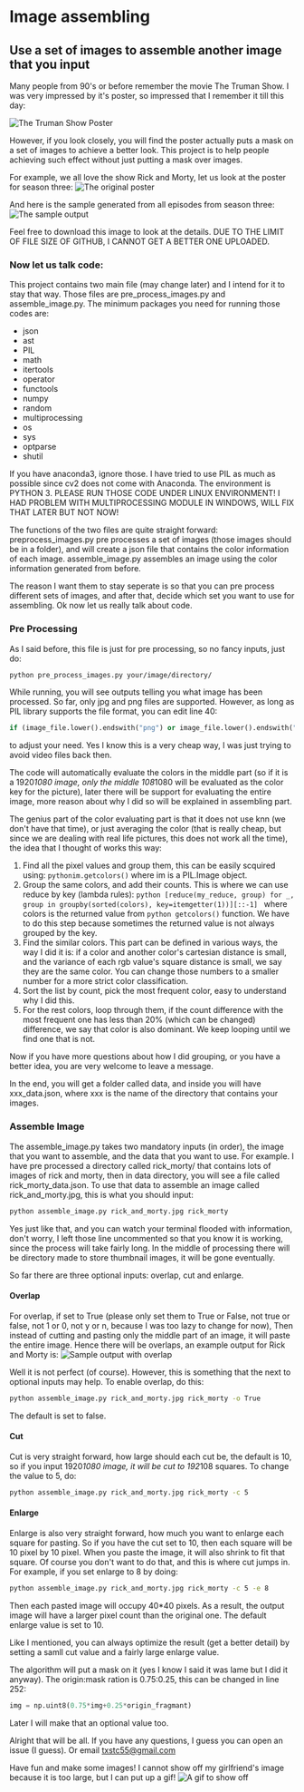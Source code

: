 # Image assembling
## Use a set of images to assemble another image that you input

Many people from 90's or before remember the movie The Truman Show. I was very impressed by it's poster, so impressed that I remember it till this day:

![The Truman Show Poster](https://thesmithresponse.files.wordpress.com/2014/09/5030336_f520.jpg)

However, if you look closely, you will find the poster actually puts a mask on a set of images to achieve a better look. This project is to help people achieving such effect without just putting a mask over images.

For example, we all love the show Rick and Morty, let us look at the poster for season three:
![The original poster](https://github.com/txstc55/image_assembling/blob/master/rick_morty_pos.jpg)

And here is the sample generated from all episodes from season three:
![The sample output](https://github.com/txstc55/image_assembling/blob/master/rick_morty_pos_out.jpg)

Feel free to download this image to look at the details. DUE TO THE LIMIT OF FILE SIZE OF GITHUB, I CANNOT GET A BETTER ONE UPLOADED.

### Now let us talk code:
This project contains two main file (may change later) and I intend for it to stay that way. Those files are pre_process_images.py and assemble_image.py. The minimum packages you need for running those codes are:
+ json
+ ast
+ PIL
+ math
+ itertools
+ operator
+ functools
+ numpy
+ random
+ multiprocessing
+ os
+ sys
+ optparse
+ shutil

If you have anaconda3, ignore those. I have tried to use PIL as much as possible since cv2 does not come with Anaconda.
The environment is PYTHON 3.
PLEASE RUN THOSE CODE UNDER LINUX ENVIRONMENT! I HAD PROBLEM WITH MULTIPROCESSING MODULE IN WINDOWS, WILL FIX THAT LATER BUT NOT NOW!

The functions of the two files are quite straight forward:
preprocess_images.py pre processes a set of images (those images should be in a folder), and will create a json file that contains the color information of each image.
assemble_image.py assembles an image using the color information generated from before.

The reason I want them to stay seperate is so that you can pre process different sets of images, and after that, decide which set you want to use for assembling.
Ok now let us really talk about code.

### Pre Processing
As I said before, this file is just for pre processing, so no fancy inputs, just do:
```bash
python pre_process_images.py your/image/directory/
```
While running, you will see outputs telling you what image has been processed. So far, only jpg and png files are supported. However, as long as PIL library supports the file format, you can edit line 40:
```python
if (image_file.lower().endswith("png") or image_file.lower().endswith("jpg")):
```
to adjust your need. Yes I know this is a very cheap way, I was just trying to avoid video files back then.

The code will automatically evaluate the colors in the middle part (so if it is a 1920*1080 image, only the middle 108*1080 will be evaluated as the color key for the picture), later there will be support for evaluating the entire image, more reason about why I did so will be explained in assembling part.

The genius part of the color evaluating part is that it does not use knn (we don't have that time), or just averaging the color (that is really cheap, but since we are dealing with real life pictures, this does not work all the time), the idea that I thought of works this way:
1. Find all the pixel values and group them, this can be easily scquired using: ```pythonim.getcolors()``` where im is a PIL.Image object.
2. Group the same colors, and add their counts. This is where we can use reduce by key (lambda rules): ```python [reduce(my_reduce, group) for _, group in groupby(sorted(colors), key=itemgetter(1))][::-1] ``` where colors is the returned value from ```python getcolors()``` function. We have to do this step because sometimes the returned value is not always grouped by the key.
3. Find the similar colors. This part can be defined in various ways, the way I did it is: if a color and another color's cartesian distance is small, and the variance of each rgb value's square distance is small, we say they are the same color. You can change those numbers to a smaller number for a more strict color classification.
4. Sort the list by count, pick the most frequent color, easy to understand why I did this.
5. For the rest colors, loop through them, if the count difference with the most frequent one has less than 20% (which can be changed) difference, we say that color is also dominant. We keep looping until we find one that is not.

Now if you have more questions about how I did grouping, or you have a better idea, you are very welcome to leave a message. 

In the end, you will get a folder called data, and inside you will have xxx_data.json, where xxx is the name of the directory that contains your images.

### Assemble Image
The assemble_image.py takes two mandatory inputs (in order), the image that you want to assemble, and the data that you want to use.
For example. I have pre processed a directory called rick_morty/ that contains lots of images of rick and morty, then in data directory, you will see a file called rick_morty_data.json. To use that data to assemble an image called rick_and_morty.jpg, this is what you should input:
```bash
python assemble_image.py rick_and_morty.jpg rick_morty
```
Yes just like that, and you can watch your terminal flooded with information, don't worry, I left those line uncommented so that you know it is working, since the process will take fairly long.
In the middle of processing there will be directory made to store thumbnail images, it will be gone eventually.

So far there are three optional inputs: overlap, cut and enlarge.
#### Overlap
For overlap, if set to True (please only set them to True or False, not true or false, not 1 or 0, not y or n, because I was too lazy to change for now), Then instead of cutting and pasting only the middle part of an image, it will paste the entire image. Hence there will be overlaps, an example output for Rick and Morty is:
![Sample output with overlap](https://github.com/txstc55/image_assembling/blob/master/rick_morty_pos_out_overlap.jpg)

Well it is not perfect (of course). However, this is something that the next to optional inputs may help.
To enable overlap, do this:
```bash
python assemble_image.py rick_and_morty.jpg rick_morty -o True
```
The default is set to false.

#### Cut
Cut is very straight forward, how large should each cut be, the default is 10, so if you input 1920*1080 image, it will be cut to 192*108 squares.
To change the value to 5, do:
```bash
python assemble_image.py rick_and_morty.jpg rick_morty -c 5
```

#### Enlarge
Enlarge is also very straight forward, how much you want to enlarge each square for pasting. So if you have the cut set to 10, then each square will be 10 pixel by 10 pixel. When you paste the image, it will also shrink to fit that square. Of course you don't want to do that, and this is where cut jumps in.
For example, if you set enlarge to 8 by doing:
```bash
python assemble_image.py rick_and_morty.jpg rick_morty -c 5 -e 8
```
Then each pasted image will occupy 40\*40 pixels. As a result, the output image will have a larger pixel count than the original one. The default enlarge value is set to 10.

Like I mentioned, you can always optimize the result (get a better detail) by setting a samll cut value and a fairly large enlarge value.

The algorithm will put a mask on it (yes I know I said it was lame but I did it anyway). The origin:mask ration is 0.75:0.25, this can be changed in line 252:
```python
img = np.uint8(0.75*img+0.25*origin_fragmant)
```

Later I will make that an optional value too.


Alright that will be all. If you have any questions, I guess you can open an issue (I guess). Or email txstc55@gmail.com 

Have fun and make some images!
I cannot show off my girlfriend's image because it is too large, but I can put up a gif!
![A gif to show off](https://github.com/txstc55/image_assembling/blob/master/gf.gif)

